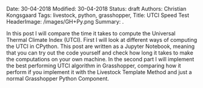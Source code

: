Date: 30-04-2018
Modified: 30-04-2018
Status: draft
Authors: Christian Kongsgaard
Tags: livestock, python, grasshopper, 
Title: UTCI Speed Test
HeaderImage: /images/GH+Py.png
Summary: .

In this post I will compare the time it takes to compute the Universal Thermal Climate Index (UTCI).
First I will look at different ways of computing the UTCI in CPython. This post are written as a Jupyter Notebook, meaning
that you can try out the code yourself and check how long it takes to make the computations on your own machine.
In the second part I will implement the best performing UTCI algorithm in Grasshopper, comparing how it perform if you implement
it with the Livestock Template Method and just a normal Grasshopper Python Component.